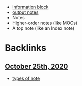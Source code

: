 - [information block](<information block.md>)
- [output notes](<output notes.md>)
- Notes
- Higher-order notes (like MOCs)
- A top note (like an Index note)

# Backlinks
## [October 25th, 2020](<October 25th, 2020.md>)
- [types of note](<types of note.md>)

